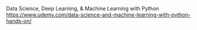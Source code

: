 Data Science, Deep Learning, & Machine Learning with Python
https://www.udemy.com/data-science-and-machine-learning-with-python-hands-on/
